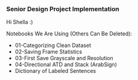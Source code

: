 ### Senior Design Project Implementation

Hi Shella :)

Notebooks We Are Using (Others Can Be Deleted):
*  01-Categorizing Clean Dataset
*  02-Saving Frame Statistics
*  03-First Save Grayscale and Resolution
*  04-Directional ATD and Stack (ArabSign)
*  Dictionary of Labeled Sentences
